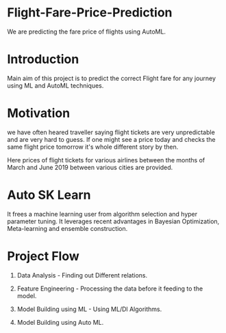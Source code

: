 # Flight-Fare-Price-Prediction
We are predicting the fare price of flights using AutoML.

# Introduction
Main aim of this project is to predict the correct Flight fare for any journey using ML and AutoML techniques.

# Motivation
we have often heared traveller saying flight tickets are very unpredictable and are very hard to guess. If one might see a price today
and checks the same flight price tomorrow it's whole different story by then.

Here prices of flight tickets for various airlines between the months of March and June 2019 between various cities are provided.

# Auto SK Learn
It frees a machine learning user from algorithm selection and hyper parameter tuning. It leverages recent advantages in Bayesian Optimization, 
Meta-learning and ensemble construction.

# Project Flow

1) Data Analysis - Finding out Different relations.

2) Feature Engineering - Processing the data before it feeding to the model.

3) Model Building using ML - Using ML/Dl Algorithms.

4) Model Building using Auto ML.
